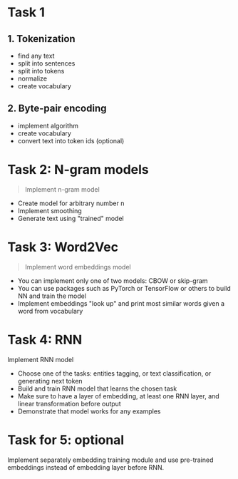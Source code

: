 # Task 1
## 1. Tokenization

*   find any text
*   split into sentences
*   split into tokens
*   normalize
*   create vocabulary


## 2. Byte-pair encoding

*   implement algorithm
*   create vocabulary
* convert text into token ids (optional)


# Task 2: N-gram models

> Implement n-gram model
  * Create model for arbitrary number n
  * Implement smoothing
  * Generate text using "trained" model

# Task 3: Word2Vec

> Implement word embeddings model
  * You can implement only one of two models: CBOW or skip-gram
  * You can use packages such as PyTorch or TensorFlow or others to build NN and train the model
  * Implement embeddings "look up" and print most similar words given a word from vocabulary

# Task 4: RNN

Implement RNN model
  * Choose one of the tasks: entities tagging, or text classification, or generating next token
  * Build and train RNN model that learns the chosen task
  * Make sure to have a layer of embedding, at least one RNN layer, and linear transformation before output
  * Demonstrate that model works for any examples

# Task for 5: optional

Implement separately embedding training module and use pre-trained embeddings instead of embedding layer before RNN.
